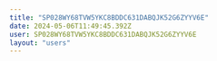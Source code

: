```yaml
---
title: "SP028WY68TVW5YKC8BDDC631DABQJK52G6ZYYV6E"
date: 2024-05-06T11:49:45.392Z
user: SP028WY68TVW5YKC8BDDC631DABQJK52G6ZYYV6E
layout: "users"
---
```

    